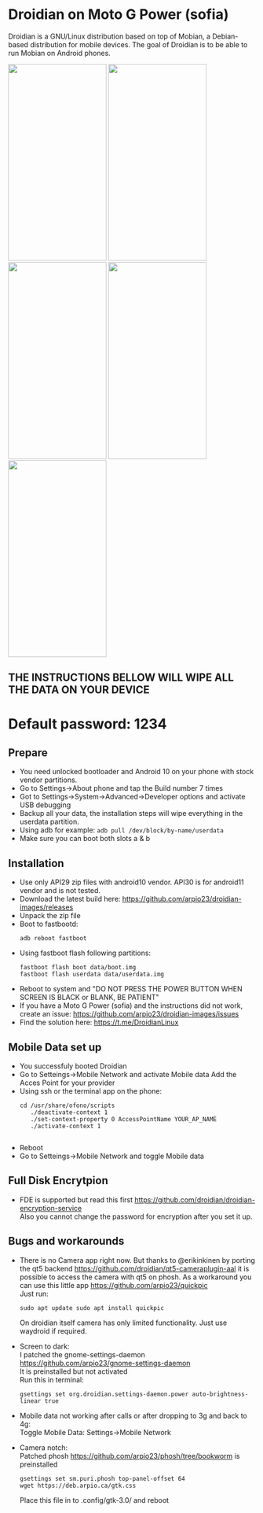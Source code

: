 Droidian on Moto G Power (sofia)
========

Droidian is a GNU/Linux distribution based on top of Mobian, a Debian-based distribution for mobile devices. The goal of Droidian is to be able to run Mobian on Android phones.<br />

<img src="https://deb.arpio.ca/droidian0.png" width="200" height="400"/> <img src="https://deb.arpio.ca/droidian1.png" width="200" height="400"/> <img src="https://deb.arpio.ca/droidian2.png" width="200" height="400"/> <img src="https://deb.arpio.ca/droidian3.png" width="200" height="400"/> <img src="https://deb.arpio.ca/droidian4.png" width="200" height="400"/>

## THE INSTRUCTIONS BELLOW WILL WIPE ALL THE DATA ON YOUR DEVICE

# Default password: 1234

## Prepare
 * You need unlocked bootloader and Android 10 on your phone with stock vendor partitions.
 * Go to Settings->About phone and tap the Build number 7 times
 * Got to Settings->System->Advanced->Developer options and activate USB debugging
 * Backup all your data, the installation steps will wipe everything in the userdata partition.
 * Using adb for example: `adb pull /dev/block/by-name/userdata`
 * Make sure you can boot both slots a & b

## Installation
 * Use only API29 zip files with android10 vendor. API30 is for android11 vendor and is not tested.
 * Download the latest build here: https://github.com/arpio23/droidian-images/releases
 * Unpack the zip file
 * Boot to fastbootd:
   <pre><code>adb reboot fastboot</code></pre>
 * Using fastboot flash following partitions:
    <pre><code>fastboot flash boot data/boot.img
   fastboot flash userdata data/userdata.img</code></pre>
 * Reboot to system and "DO NOT PRESS THE POWER BUTTON WHEN SCREEN IS BLACK or BLANK, BE PATIENT"
 * If you have a Moto G Power (sofia) and the instructions did not work, create an issue: https://github.com/arpio23/droidian-images/issues
 * Find the solution here: https://t.me/DroidianLinux

## Mobile Data set up
 * You successfuly booted Droidian
 * Go to Setteings->Mobile Network and activate Mobile data
      Add the Acces Point for your provider
 * Using ssh or the terminal app on the phone:
      <pre><code>cd /usr/share/ofono/scripts
      ./deactivate-context 1
      ./set-context-property 0 AccessPointName YOUR_AP_NAME
      ./activate-context 1
      </code></pre>
* Reboot
* Go to Setteings->Mobile Network and toggle Mobile data

## Full Disk Encrytpion
* FDE is supported but read this first https://github.com/droidian/droidian-encryption-service <br />
Also you cannot change the password for encryption after you set it up.

## Bugs and workarounds
* There is no Camera app right now. But thanks to @erikinkinen by porting the qt5 backend https://github.com/droidian/qt5-cameraplugin-aal it is possible to access the camera with qt5 on phosh. As a workaround you can use this little app https://github.com/arpio23/quickpic <br />
Just run:
      <pre><code>sudo apt update
      sudo apt install quickpic
      </code></pre>
On droidian itself camera has only limited functionality. Just use waydroid if required.
* Screen to dark: <br />
   I patched the gnome-settings-daemon https://github.com/arpio23/gnome-settings-daemon <br />
   It is preinstalled but not activated <br />
   Run this in terminal: <br />
   <pre><code>gsettings set org.droidian.settings-daemon.power auto-brightness-linear true</code></pre>
* Mobile data not working after calls or after dropping to 3g and back to 4g: <br />
   Toggle Mobile Data: Settings->Mobile Network
   
* Camera notch: <br />
   Patched phosh https://github.com/arpio23/phosh/tree/bookworm is preinstalled<br />
   <pre><code>gsettings set sm.puri.phosh top-panel-offset 64
  wget https://deb.arpio.ca/gtk.css</code></pre>
   Place this file in to .config/gtk-3.0/ and reboot
